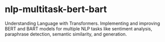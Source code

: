 # nlp-multitask-bert-bart
Understanding Language with Transformers. Implementing and improving BERT and BART models for multiple NLP tasks like sentiment analysis, paraphrase detection, semantic similarity, and generation.

